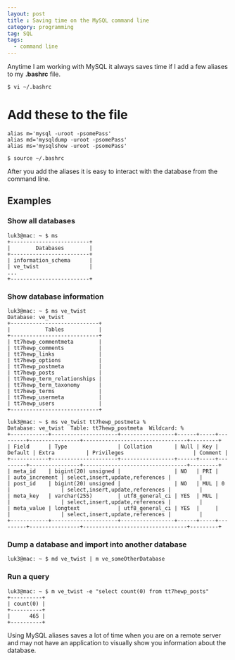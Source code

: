 ```yaml
---
layout: post
title : Saving time on the MySQL command line
category: programming
tag: SQL
tags: 
  - command line
---
```


Anytime I am working with MySQL it always saves time if I add a few aliases to my **.bashrc** file.

    $ vi ~/.bashrc

# Add these to the file

    alias m='mysql -uroot -psomePass'
    alias md='mysqldump -uroot -psomePass'
    alias ms='mysqlshow -uroot -psomePass'

    $ source ~/.bashrc

After you add the aliases it is easy to interact with the database from the command line. 

## Examples

### Show all databases

    luk3@mac: ~ $ ms
    +-------------------------+
    |        Databases        |
    +-------------------------+
    | information_schema      |
    | ve_twist                |
    ...
    +-------------------------+

### Show database information

    luk3@mac: ~ $ ms ve_twist
    Database: ve_twist
    +----------------------------+
    |           Tables           |
    +----------------------------+
    | tt7hewp_commentmeta        |
    | tt7hewp_comments           |
    | tt7hewp_links              |
    | tt7hewp_options            |
    | tt7hewp_postmeta           |
    | tt7hewp_posts              |
    | tt7hewp_term_relationships |
    | tt7hewp_term_taxonomy      |
    | tt7hewp_terms              |
    | tt7hewp_usermeta           |
    | tt7hewp_users              |
    +----------------------------+

    luk3@mac: ~ $ ms ve_twist tt7hewp_postmeta %
    Database: ve_twist  Table: tt7hewp_postmeta  Wildcard: %
    +------------+---------------------+-----------------+------+-----+---------+----------------+---------------------------------+---------+
    | Field      | Type                | Collation       | Null | Key | Default | Extra          | Privileges                      | Comment |
    +------------+---------------------+-----------------+------+-----+---------+----------------+---------------------------------+---------+
    | meta_id    | bigint(20) unsigned |                 | NO   | PRI |         | auto_increment | select,insert,update,references |         |
    | post_id    | bigint(20) unsigned |                 | NO   | MUL | 0       |                | select,insert,update,references |         |
    | meta_key   | varchar(255)        | utf8_general_ci | YES  | MUL |         |                | select,insert,update,references |         |
    | meta_value | longtext            | utf8_general_ci | YES  |     |         |                | select,insert,update,references |         |
    +------------+---------------------+-----------------+------+-----+---------+----------------+---------------------------------+---------+

### Dump a database and import into another database

    luk3@mac: ~ $ md ve_twist | m ve_someOtherDatabase

### Run a query

    luk3@mac: ~ $ m ve_twist -e "select count(0) from tt7hewp_posts"
    +----------+
    | count(0) |
    +----------+
    |      465 |
    +----------+

Using MySQL aliases saves a lot of time when you are on a remote server and may not have an application to visually show you information about the database.
